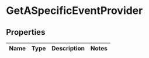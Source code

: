 
# GetASpecificEventProvider

## Properties
Name | Type | Description | Notes
------------ | ------------- | ------------- | -------------



